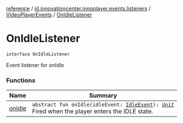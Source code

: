 [reference](../../../index.md) / [id.innovationcenter.innoplayer.events.listeners](../../index.md) / [VideoPlayerEvents](../index.md) / [OnIdleListener](./index.md)

# OnIdleListener

`interface OnIdleListener`

Event listener for onIdle

### Functions

| Name | Summary |
|---|---|
| [onIdle](on-idle.md) | `abstract fun onIdle(idleEvent: `[`IdleEvent`](../../../id.innovationcenter.innoplayer.events/-idle-event/index.md)`): `[`Unit`](https://kotlinlang.org/api/latest/jvm/stdlib/kotlin/-unit/index.html)<br>Fired when the player enters the IDLE state. |
